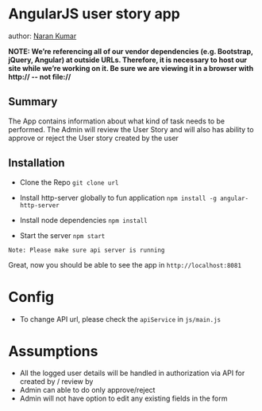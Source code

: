 AngularJS user story app
====================

author: [Naran Kumar](https://github.com/naran3434)

**NOTE:  We’re referencing all of our vendor dependencies (e.g. Bootstrap, jQuery, Angular) at outside URLs.  Therefore, it is necessary to host our site while we’re working on it.  Be sure we are viewing it in a browser with http:// -- not file://**

## Summary

The App contains information about what kind of task needs to be performed. The Admin will review the User Story and will also has ability to approve or reject the User story created by the user

## Installation

* Clone the Repo
`git clone url`

* Install http-server globally to fun application
`npm install -g angular-http-server`

* Install node dependencies
`npm install`

* Start the server
`npm start`

`Note: Please make sure api server is running`

Great, now you should be able to see the app in `http://localhost:8081`

# Config

- To change API url, please check the `apiService` in `js/main.js`

# Assumptions 
- All the logged user details will be handled in authorization via API for created by / review by
- Admin can able to do only approve/reject
- Admin will not have option to edit any existing fields in the form
  

